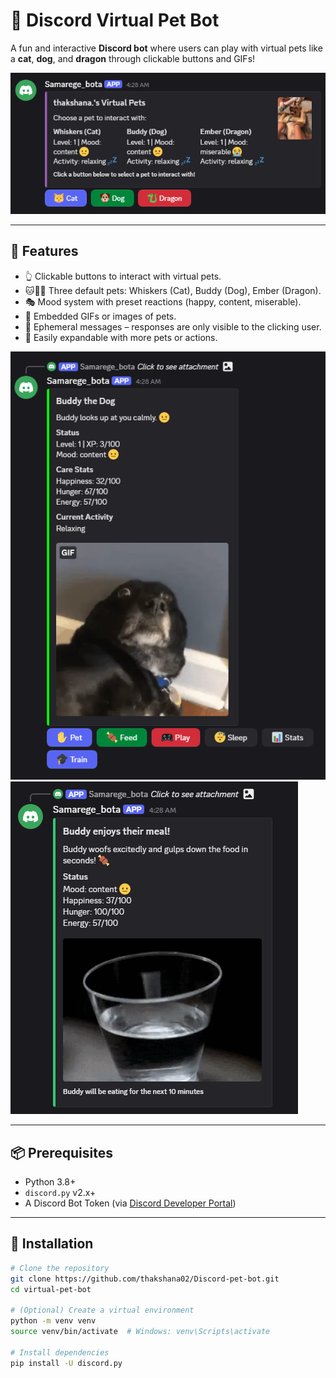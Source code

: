# 🐾 Discord Virtual Pet Bot

A fun and interactive **Discord bot** where users can play with virtual pets like a **cat**, **dog**, and **dragon** through clickable buttons and GIFs!

![Bot Screenshot](./assets/demo1.png)

---

## 🌟 Features

- 👆 Clickable buttons to interact with virtual pets.
- 🐱🐶🐉 Three default pets: Whiskers (Cat), Buddy (Dog), Ember (Dragon).
- 🎭 Mood system with preset reactions (happy, content, miserable).
- 📸 Embedded GIFs or images of pets.
- 🔐 Ephemeral messages – responses are only visible to the clicking user.
- 🔧 Easily expandable with more pets or actions.

![Bot Screenshot](./assets/demo2.png)
![Bot Screenshot](./assets/demo3.png) 

---

## 📦 Prerequisites

- Python 3.8+
- `discord.py` v2.x+
- A Discord Bot Token (via [Discord Developer Portal](https://discord.com/developers/applications))

---

## 🔧 Installation

```bash
# Clone the repository
git clone https://github.com/thakshana02/Discord-pet-bot.git
cd virtual-pet-bot

# (Optional) Create a virtual environment
python -m venv venv
source venv/bin/activate  # Windows: venv\Scripts\activate

# Install dependencies
pip install -U discord.py
